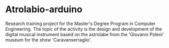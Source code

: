 # Atrolabio-arduino
Research training project for the Master's Degree Program in Computer Engineering. The topic of the activity is the design and development of the digital musical instrument based on the astrolabe from the 'Giovanni Poleni' museum for the show 'Caravanserraglio'.

